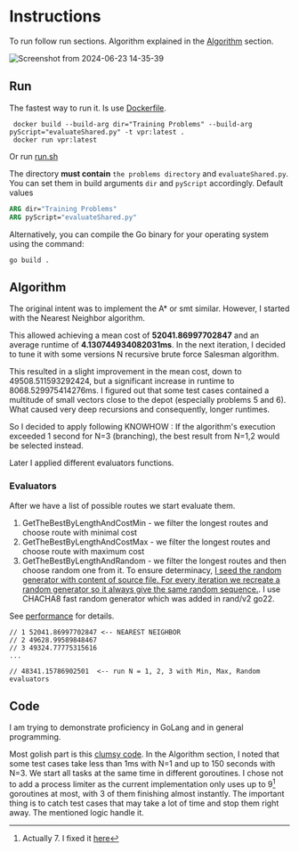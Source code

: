# Instructions 

To run follow run sections. Algorithm explained in the [Algorithm](Algorithm) section.

![Screenshot from 2024-06-23 14-35-39](https://github.com/im7mortal/vrp_challenge/assets/5336231/34afa20f-b16c-4305-bf3b-6c8ce62b91e1)


## Run

The fastest way to run it. Is use [Dockerfile](Dockerfile). 
```shell
 docker build --build-arg dir="Training Problems" --build-arg pyScript="evaluateShared.py" -t vpr:latest .
 docker run vpr:latest
```

Or run [run.sh](run.sh)

The directory **must contain** `the problems directory` and `evaluateShared.py`. You can set them in build arguments `dir` and `pyScript` accordingly.
Default values 

```dockerfile
ARG dir="Training Problems"
ARG pyScript="evaluateShared.py"
```


Alternatively, you can compile the Go binary for your operating system using the command:
```shell
go build .
```

## Algorithm

The original intent was to implement the A* or smt similar. However, I started with the Nearest Neighbor algorithm.

This allowed achieving a mean cost of **52041.86997702847** and an average runtime of **4.130744934082031ms**. In the next iteration, I decided to tune it with some versions N recursive brute force Salesman algorithm.

This resulted in a slight improvement in the mean cost, down to 49508.511593292424, but a significant increase in runtime to 8068.529975414276ms. I figured out that some test cases contained a multitude of small vectors close to the depot (especially problems 5 and 6). What caused very deep recursions and consequently, longer runtimes.

So I decided to apply following KNOWHOW : If the algorithm's execution exceeded 1 second for N=3 (branching), the best result from N=1,2 would be selected instead. 

Later I applied different evaluators functions.

### Evaluators

After we have a list of possible routes we start evaluate them. 

1. GetTheBestByLengthAndCostMin - we filter the longest routes and choose route with minimal cost
2. GetTheBestByLengthAndCostMax - we filter the longest routes and choose route with maximum cost
3. GetTheBestByLengthAndRandom - we filter the longest routes and then choose random one from it. To ensure determinacy,
    [I seed the random generator with content of source file. For every iteration we recreate a random generator so it always give the same random sequence.](https://github.com/im7mortal/vrp_challenge/blob/69840eca370154a4a7193e7dd64c5bf74922b6c4/pkg/solvers/utils/parser.go#L81-L108). I use CHACHA8 fast random generator which was added in rand/v2 go22.


See [performance](PERFORMANCE_LOG.md) for details.
```
// 1 52041.86997702847 <-- NEAREST NEIGHBOR
// 2 49628.99589848467
// 3 49324.77775315616
...

// 48341.15786902501  <-- run N = 1, 2, 3 with Min, Max, Random evaluators 
```

## Code

I am trying to demonstrate proficiency in GoLang and in general programming.

Most golish part is this [clumsy code](https://github.com/im7mortal/vrp_challenge/blob/0f8ef3a515d5668c157e8b1731f31d6a844bd8bc/pkg/solvers/parrallel.go#L45-L119). In the Algorithm section, I noted that some test cases take less than 1ms with N=1 and up to 150 seconds with N=3.
    We start all tasks at the same time in different goroutines. I chose not to add a process limiter as the current implementation only uses up to 9[^1] goroutines at most, with 3 of them finishing almost instantly.
    The important thing is to catch test cases that may take a lot of time and stop them right away. The mentioned logic handle it.


[^1]: Actually 7. I fixed it [here](https://github.com/im7mortal/vrp_challenge/commit/f07aaae7d02e4f3fe63062d9bff7070842e36c78)